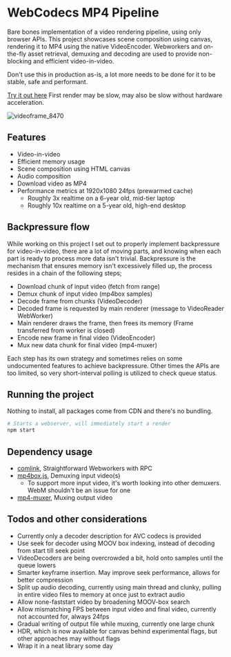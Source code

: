 # WebCodecs MP4 Pipeline

Bare bones implementation of a video rendering pipeline, using only browser APIs.
This project showcases scene composition using canvas, rendering it to MP4 using the native VideoEncoder.
Webworkers and on-the-fly asset retrieval, demuxing and decoding are used to provide non-blocking and efficient video-in-video. 


Don't use this in production as-is, a lot more needs to be done for it to be stable, safe and performant.


[Try it out here](https://mat-thieu.github.io/webcodecs-mp4-pipeline/) First render may be slow, may also be slow without hardware acceleration.

![videoframe_8470](https://github.com/user-attachments/assets/32ddd225-0bb8-4e3d-a82e-c841a3a78b2d)

## Features

- Video-in-video
- Efficient memory usage
- Scene composition using HTML canvas
- Audio composition
- Download video as MP4
- Performance metrics at 1920x1080 24fps (prewarmed cache)
  - Roughly 3x realtime on a 6-year old, mid-tier laptop
  - Roughly 10x realtime on a 5-year old, high-end desktop 

## Backpressure flow

While working on this project I set out to properly implement backpressure for video-in-video, there are a lot of moving parts, and knowing when each part is ready to process more data isn't trivial. Backpressure is the mechanism that ensures memory isn't excessively filled up, the process resides in a chain of the following steps;

- Download chunk of input video (fetch from range)
- Demux chunk of input video (mp4box samples)
- Decode frame from chunks (VideoDecoder)
- Decoded frame is requested by main renderer (message to VideoReader WebWorker)
- Main renderer draws the frame, then frees its memory (Frame transferred from worker is closed)
- Encode new frame in final video (VideoEncoder)
- Mux new data chunk for final video (mp4-muxer)

Each step has its own strategy and sometimes relies on some undocumented features to achieve backpressure. Other times the APIs are too limited, so very short-interval polling is utilized to check queue status.

## Running the project

Nothing to install, all packages come from CDN and there's no bundling.

```bash
# Starts a webserver, will immediately start a render
npm start
```

## Dependency usage 

- [comlink](https://github.com/GoogleChromeLabs/comlink), Straightforward Webworkers with RPC
- [mp4box.js](https://github.com/gpac/mp4box.js/), Demuxing input video(s)
  - To support more input video, it's worth looking into other demuxers. WebM shouldn't be an issue for one
- [mp4-muxer](https://github.com/Vanilagy/mp4-muxer), Muxing output video

## Todos and other considerations

- Currently only a decoder description for AVC codecs is provided
- Use seek for decoder using MOOV box indexing, instead of decoding from start till seek point
- VideoDecoders are being overcrowded a bit, hold onto samples until the queue lowers
- Smarter keyframe insertion. May improve seek performance, allows for better compression
- Split up audio decoding, currently using main thread and clunky, pulling in entire video files to memory at once just to extract audio
- Allow none-faststart video by broadening MOOV-box search
- Allow mismatching FPS between input video and final video, currently not accounted for, always 24fps
- Gradual writing of output file while muxing, currently one large chunk
- HDR, which is now available for canvas behind experimental flags, but other approaches may without flags
- Wrap it in a neat library some day


